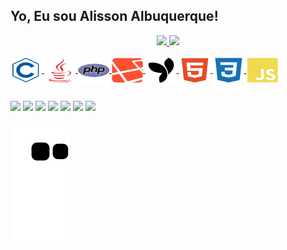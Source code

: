 ## Yo, Eu sou Alisson Albuquerque!

<div align="center">
  <a href="https://github.com/alissonalbuquerque">
  <img height="180em" src="https://github-readme-stats.vercel.app/api?username=alissonalbuquerque&show_icons=true&theme=dark&include_all_commits=true&count_private=true"/>
  <img height="180em" src="https://github-readme-stats.vercel.app/api/top-langs/?username=alissonalbuquerque&layout=compact&langs_count=7&theme=dark"/>
</div
  
<div style="display: inline_block"><br>
    <img align="center" alt="Alisson-PHP" height="40" width="50" src="https://raw.githubusercontent.com/devicons/devicon/master/icons/c/c-line.svg">
    <img align="center" alt="Alisson-PHP" height="40" width="50" src="https://raw.githubusercontent.com/devicons/devicon/master/icons/java/java-plain.svg">
    <img align="center" alt="Alisson-PHP" height="40" width="50" src="https://raw.githubusercontent.com/devicons/devicon/master/icons/php/php-original.svg">
    <img align="center" alt="Alisson-PHP" height="40" width="50" src="https://raw.githubusercontent.com/devicons/devicon/master/icons/laravel/laravel-plain.svg">
    <img align="center" alt="Alisson-PHP" height="40" width="50" src="https://raw.githubusercontent.com/devicons/devicon/master/icons/yii/yii-plain.svg">
    <img align="center" alt="Alisson-PHP" height="40" width="50" src="https://raw.githubusercontent.com/devicons/devicon/master/icons/html5/html5-plain.svg">
    <img align="center" alt="Alisson-PHP" height="40" width="50" src="https://raw.githubusercontent.com/devicons/devicon/master/icons/css3/css3-plain.svg">
    <img align="center" alt="Alisson-PHP" height="40" width="50" src="https://raw.githubusercontent.com/devicons/devicon/master/icons/javascript/javascript-plain.svg">
</div>

##
  
<div> 
  <a href="" target="_blank"><img src="https://img.shields.io/badge/YouTube-FF0000?style=for-the-badge&logo=youtube&logoColor=white" target="_blank"></a>
  <a href="" target="_blank"><img src="https://img.shields.io/badge/-Instagram-%23E4405F?style=for-the-badge&logo=instagram&logoColor=white" target="_blank"></a>
 	<a href="" target="_blank"><img src="https://img.shields.io/badge/Twitch-9146FF?style=for-the-badge&logo=twitch&logoColor=white" target="_blank"></a>
  <a href="" target="_blank"><img src="https://img.shields.io/badge/Discord-7289DA?style=for-the-badge&logo=discord&logoColor=white" target="_blank"></a> 
  <a href="mailto:"><img src="https://img.shields.io/badge/Gmail-D14836?style=for-the-badge&logo=gmail&logoColor=white" target="_blank"></a>
  <a href="" target="_blank"><img src="https://img.shields.io/badge/LinkedIn-0077B5?style=for-the-badge&logo=linkedin&logoColor=white" target="_blank"></a>
  <a href="" target="_blank"><img src="https://img.shields.io/badge/Medium-12100E?style=for-the-badge&logo=medium&logoColor=white" target="_blank"></a>
 
  ![Snake animation](https://github.com/alissonalbuquerque/alissonalbuquerque/blob/output/github-contribution-grid-snake.svg)
 
</div>
